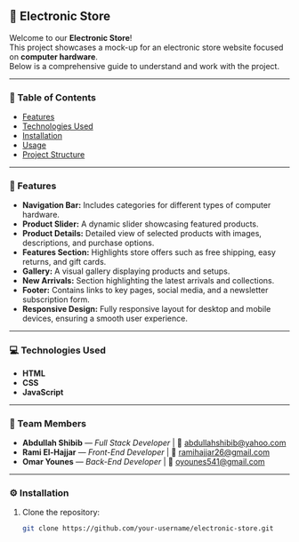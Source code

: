 ## 🏬 Electronic Store

Welcome to our **Electronic Store**!  
This project showcases a mock-up for an electronic store website focused on **computer hardware**.  
Below is a comprehensive guide to understand and work with the project.

---

### 📑 Table of Contents

- [Features](#-features)  
- [Technologies Used](#-technologies-used)  
- [Installation](#-installation)  
- [Usage](#-usage)  
- [Project Structure](#-project-structure)

---

### 🚀 Features

- **Navigation Bar:** Includes categories for different types of computer hardware.  
- **Product Slider:** A dynamic slider showcasing featured products.  
- **Product Details:** Detailed view of selected products with images, descriptions, and purchase options.  
- **Features Section:** Highlights store offers such as free shipping, easy returns, and gift cards.  
- **Gallery:** A visual gallery displaying products and setups.  
- **New Arrivals:** Section highlighting the latest arrivals and collections.  
- **Footer:** Contains links to key pages, social media, and a newsletter subscription form.  
- **Responsive Design:** Fully responsive layout for desktop and mobile devices, ensuring a smooth user experience.

---

### 💻 Technologies Used

- **HTML**  
- **CSS**  
- **JavaScript**

---

### 👥 Team Members

- **Abdullah Shibib** — *Full Stack Developer* | 📧 [abdullahshibib@yahoo.com](mailto:abdullahshibib@yahoo.com)  
- **Rami El-Hajjar** — *Front-End Developer* | 📧 [ramihajjar26@gmail.com](mailto:ramihajjar26@gmail.com)  
- **Omar Younes** — *Back-End Developer* | 📧 [oyounes541@gmail.com](mailto:oyounes541@gmail.com)

---

### ⚙️ Installation

1. Clone the repository:  
   ```bash
   git clone https://github.com/your-username/electronic-store.git
